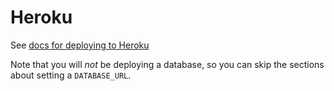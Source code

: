 # Heroku

See [docs for deploying to Heroku](../supporting-documentation/deploy-heroku.md)

Note that you will _not_ be deploying a database, so you can skip the sections about setting a `DATABASE_URL`.